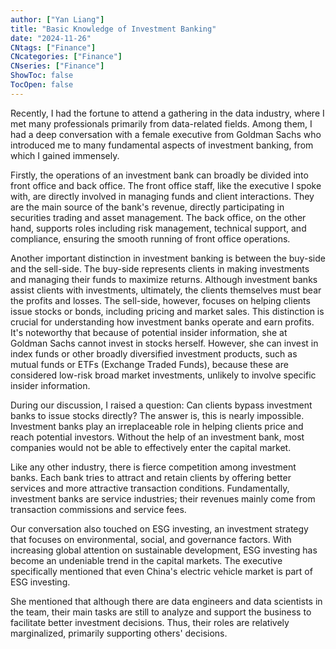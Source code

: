 ```yaml
---
author: ["Yan Liang"]
title: "Basic Knowledge of Investment Banking"
date: "2024-11-26"
CNtags: ["Finance"]
CNcategories: ["Finance"]
CNseries: ["Finance"]
ShowToc: false
TocOpen: false
---
```


Recently, I had the fortune to attend a gathering in the data industry, where I met many professionals primarily from data-related fields. Among them, I had a deep conversation with a female executive from Goldman Sachs who introduced me to many fundamental aspects of investment banking, from which I gained immensely.

Firstly, the operations of an investment bank can broadly be divided into front office and back office. The front office staff, like the executive I spoke with, are directly involved in managing funds and client interactions. They are the main source of the bank's revenue, directly participating in securities trading and asset management. The back office, on the other hand, supports roles including risk management, technical support, and compliance, ensuring the smooth running of front office operations.

Another important distinction in investment banking is between the buy-side and the sell-side. The buy-side represents clients in making investments and managing their funds to maximize returns. Although investment banks assist clients with investments, ultimately, the clients themselves must bear the profits and losses. The sell-side, however, focuses on helping clients issue stocks or bonds, including pricing and market sales. This distinction is crucial for understanding how investment banks operate and earn profits. It's noteworthy that because of potential insider information, she at Goldman Sachs cannot invest in stocks herself. However, she can invest in index funds or other broadly diversified investment products, such as mutual funds or ETFs (Exchange Traded Funds), because these are considered low-risk broad market investments, unlikely to involve specific insider information.

During our discussion, I raised a question: Can clients bypass investment banks to issue stocks directly? The answer is, this is nearly impossible. Investment banks play an irreplaceable role in helping clients price and reach potential investors. Without the help of an investment bank, most companies would not be able to effectively enter the capital market.

Like any other industry, there is fierce competition among investment banks. Each bank tries to attract and retain clients by offering better services and more attractive transaction conditions. Fundamentally, investment banks are service industries; their revenues mainly come from transaction commissions and service fees.

Our conversation also touched on ESG investing, an investment strategy that focuses on environmental, social, and governance factors. With increasing global attention on sustainable development, ESG investing has become an undeniable trend in the capital markets. The executive specifically mentioned that even China's electric vehicle market is part of ESG investing.

She mentioned that although there are data engineers and data scientists in the team, their main tasks are still to analyze and support the business to facilitate better investment decisions. Thus, their roles are relatively marginalized, primarily supporting others' decisions.